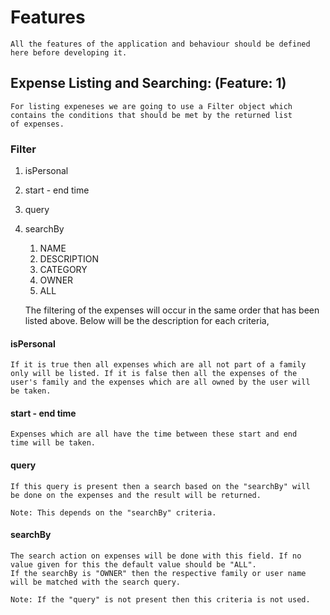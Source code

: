 # Features

    All the features of the application and behaviour should be defined
    here before developing it.

## Expense Listing and Searching: (Feature: 1)

    For listing expeneses we are going to use a Filter object which
    contains the conditions that should be met by the returned list
    of expenses.

### Filter

1. isPersonal
2. start - end time
3. query
4. searchBy
   1. NAME
   2. DESCRIPTION
   3. CATEGORY
   4. OWNER
   5. ALL



    The filtering of the expenses will occur in the same order that has
    been listed above. Below will be the description for each criteria,

#### isPersonal

    If it is true then all expenses which are all not part of a family
    only will be listed. If it is false then all the expenses of the
    user's family and the expenses which are all owned by the user will
    be taken.

#### start - end time

    Expenses which are all have the time between these start and end
    time will be taken.

#### query

    If this query is present then a search based on the "searchBy" will
    be done on the expenses and the result will be returned.
    
    Note: This depends on the "searchBy" criteria.

#### searchBy

    The search action on expenses will be done with this field. If no
    value given for this the default value should be "ALL". 
    If the searchBy is "OWNER" then the respective family or user name
    will be matched with the search query.

    Note: If the "query" is not present then this criteria is not used.